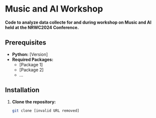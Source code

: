 # Music and AI Workshop 

**Code to analyze data collecte for and during workshop on Music and AI held at the NRWC2024 Conference.**

## Prerequisites

* **Python:** [Version]
* **Required Packages:**
  - [Package 1]
  - [Package 2]
  - ...

## Installation

1. **Clone the repository:**
   ```bash
   git clone [invalid URL removed]
